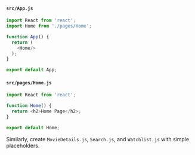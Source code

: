 #### `src/App.js`

```js
import React from 'react';
import Home from './pages/Home';

function App() {
  return (
    <Home/>
  );
}

export default App;
```


#### `src/pages/Home.js`

```js
import React from 'react';

function Home() {
  return <h2>Home Page</h2>;
}

export default Home;
```
Similarly, create `MovieDetails.js`, `Search.js`, and `Watchlist.js` with simple placeholders.
